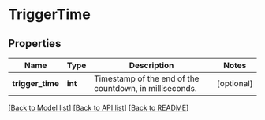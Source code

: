 # TriggerTime

## Properties
Name | Type | Description | Notes
------------ | ------------- | ------------- | -------------
**trigger_time** | **int** | Timestamp of the end of the countdown, in milliseconds. | [optional] 

[[Back to Model list]](../README.md#documentation-for-models) [[Back to API list]](../README.md#documentation-for-api-endpoints) [[Back to README]](../README.md)


